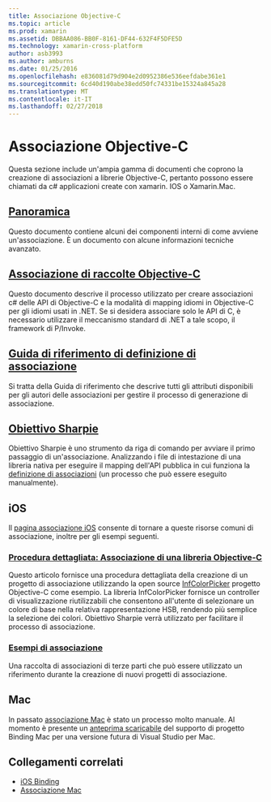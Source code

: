```yaml
---
title: Associazione Objective-C
ms.topic: article
ms.prod: xamarin
ms.assetid: DBBAA086-BB0F-8161-DF44-632F4F5DFE5D
ms.technology: xamarin-cross-platform
author: asb3993
ms.author: amburns
ms.date: 01/25/2016
ms.openlocfilehash: e836081d79d904e2d0952386e536eefdabe361e1
ms.sourcegitcommit: 6cd40d190abe38edd50fc74331be15324a845a28
ms.translationtype: MT
ms.contentlocale: it-IT
ms.lasthandoff: 02/27/2018
---
```

# <a name="binding-objective-c"></a>Associazione Objective-C

Questa sezione include un'ampia gamma di documenti che coprono la creazione di associazioni a librerie Objective-C, pertanto possono essere chiamati da c# applicazioni create con xamarin. IOS o Xamarin.Mac.

##  <a name="overviewcross-platformmaciosbindingoverviewmd"></a>[Panoramica](~/cross-platform/macios/binding/overview.md)

Questo documento contiene alcuni dei componenti interni di come avviene un'associazione. È un documento con alcune informazioni tecniche avanzato.

##  <a name="binding-objective-c-librariescross-platformmaciosbindingobjective-c-librariesmd"></a>[Associazione di raccolte Objective-C](~/cross-platform/macios/binding/objective-c-libraries.md)

Questo documento descrive il processo utilizzato per creare associazioni c# delle API di Objective-C e la modalità di mapping idiomi in Objective-C per gli idiomi usati in .NET.
Se si desidera associare solo le API di C, è necessario utilizzare il meccanismo standard di .NET a tale scopo, il framework di P/Invoke.

##  <a name="binding-definition-reference-guidecross-platformmaciosbindingbinding-types-referencemd"></a>[Guida di riferimento di definizione di associazione](~/cross-platform/macios/binding/binding-types-reference.md)

Si tratta della Guida di riferimento che descrive tutti gli attributi disponibili per gli autori delle associazioni per gestire il processo di generazione di associazione.


## <a name="objective-sharpiecross-platformmaciosbindingobjective-sharpieindexmd"></a>[Obiettivo Sharpie](~/cross-platform/macios/binding/objective-sharpie/index.md)

Obiettivo Sharpie è uno strumento da riga di comando per avviare il primo passaggio di un'associazione. Analizzando i file di intestazione di una libreria nativa per eseguire il mapping dell'API pubblica in cui funziona la [definizione di associazioni](~/cross-platform/macios/binding/objective-c-libraries.md) (un processo che può essere eseguito manualmente).

## <a name="ios"></a>iOS

Il [pagina associazione iOS](~/ios/platform/binding-objective-c/index.md) consente di tornare a queste risorse comuni di associazione, inoltre per gli esempi seguenti.

### <a name="walkthrough-binding-an-objective-c-libraryiosplatformbinding-objective-cwalkthroughmd"></a>[Procedura dettagliata: Associazione di una libreria Objective-C](~/ios/platform/binding-objective-c/walkthrough.md)

Questo articolo fornisce una procedura dettagliata della creazione di un progetto di associazione utilizzando la open source [InfColorPicker](https://github.com/InfinitApps/InfColorPicker) progetto Objective-C come esempio. La libreria InfColorPicker fornisce un controller di visualizzazione riutilizzabili che consentono all'utente di selezionare un colore di base nella relativa rappresentazione HSB, rendendo più semplice la selezione dei colori. Obiettivo Sharpie verrà utilizzato per facilitare il processo di associazione.

### <a name="binding-sampleshttpsgithubcommonomonotouch-bindings"></a>[Esempi di associazione](https://github.com/mono/monotouch-bindings)

Una raccolta di associazioni di terze parti che può essere utilizzato un riferimento durante la creazione di nuovi progetti di associazione.

## <a name="mac"></a>Mac

In passato [associazione Mac](~/mac/platform/binding.md) è stato un processo molto manuale. Al momento è presente un [anteprima scaricabile](https://forums.xamarin.com/discussion/59760/xamarin-mac-binding-project-preview) del supporto di progetto Binding Mac per una versione futura di Visual Studio per Mac.



## <a name="related-links"></a>Collegamenti correlati

- [iOS Binding](~/ios/platform/binding-objective-c/index.md)
- [Associazione Mac](~/mac/platform/binding.md)
